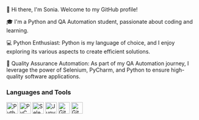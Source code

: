👋 Hi there, I'm Sonia. Welcome to my GitHub profile!

🎓 I'm a Python and QA Automation student, passionate about coding and learning.

💻 Python Enthusiast: Python is my language of choice, and I enjoy exploring its various aspects to create efficient solutions.

🔬 Quality Assurance Automation: As part of my QA Automation journey, I leverage the power of Selenium, PyCharm, and Python to ensure high-quality software applications.

### Languages and Tools

[<img src="https://cdn.jsdelivr.net/gh/devicons/devicon/icons/python/python-original.svg" alt="Python" width="30" height="30">](https://www.python.org/)
[<img src="https://cdn.jsdelivr.net/gh/devicons/devicon/icons/pycharm/pycharm-original.svg" alt="PyCharm" width="30" height="30">](https://www.jetbrains.com/pycharm/)
[<img src="https://cdn.jsdelivr.net/gh/devicons/devicon/icons/selenium/selenium-original.svg" alt="Selenium" width="30" height="30">](https://www.selenium.dev/)
[<img src="https://cdn.jsdelivr.net/gh/devicons/devicon/icons/jupyter/jupyter-original.svg" alt="Jupyter Notebook" width="30" height="30">](https://jupyter.org/)
[<img src="https://cdn.jsdelivr.net/gh/devicons/devicon/icons/github/github-original.svg" alt="GitHub" width="30" height="30">](https://github.com/)
[<img src="https://cdn.jsdelivr.net/gh/devicons/devicon/icons/git/git-original.svg" alt="Git" width="30" height="30">](https://git-scm.com/)





<!---
Hi there, I'm Sonia 👋

📖 Welcome to my GitHub profile! I'm a Python and QA Automation student, passionate about coding and learning. I recently created a repository to store my Python coding materials and projects as part of my journey as a Python student.

💻 Python Enthusiast: Python is my language of choice, and I enjoy exploring its various aspects to create efficient solutions.

🔬 QA Automation: I'm also focused on Quality Assurance Automation, honing my skills to ensure high-quality software applications.

📚 Profile README: Check out my profile README for more details about my projects, skills, and experiences.

✨ Let's Connect: I'm eager to connect with fellow developers, students, and professionals who share my passion for Python and quality assurance.

🌟 Thank you for visiting my GitHub profile! Let's create innovative solutions together.

Original ref from github:
- 👋 Hi, I’m @Sonia0214
- 👀 I’m interested in ...
- 🌱 I’m currently learning ...
- 💞️ I’m looking to collaborate on ...
- 📫 How to reach me ...

Sonia0214/Sonia0214 is a ✨ special ✨ repository because its `README.md` (this file) appears on your GitHub profile.
You can click the Preview link to take a look at your changes.
--->
